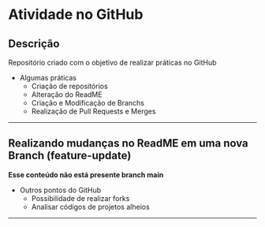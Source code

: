 # Atividade no GitHub
## Descrição

Repositório criado com o objetivo de realizar práticas no GitHub

* Algumas práticas
  * Criação de repositórios
  * Alteração do ReadME
  * Criação e Modificação de Branchs
  * Realização de Pull Requests e Merges

-----------------------------------------------------------------

## Realizando mudanças no ReadME em uma nova Branch (feature-update)

**Esse conteúdo não está presente branch main**

* Outros pontos do GitHub
  * Possibilidade de realizar forks
  * Analisar códigos de projetos alheios

-----------------------------------------------------------------

